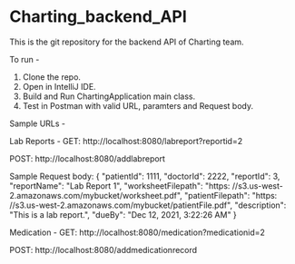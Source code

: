 # Charting_backend_API
This is the git repository for the backend API of Charting team.

To run -

1. Clone the repo.
2. Open in IntelliJ IDE.
3. Build and Run ChartingApplication main class.
4. Test in Postman with valid URL, paramters and Request body.

Sample URLs -

Lab Reports -
GET: http://localhost:8080/labreport?reportid=2

POST: http://localhost:8080/addlabreport

Sample Request body: {
    "patientId": 1111,
    "doctorId": 2222,
    "reportId": 3,
    "reportName": "Lab Report 1",
    "worksheetFilepath": "https: //s3.us-west-2.amazonaws.com/mybucket/worksheet.pdf",
    "patientFilepath": "https: //s3.us-west-2.amazonaws.com/mybucket/patientFile.pdf",
    "description": "This is a lab report.",
    "dueBy": "Dec 12, 2021, 3:22:26 AM"
}

Medication -
GET: http://localhost:8080/medication?medicationid=2

POST: http://localhost:8080/addmedicationrecord
